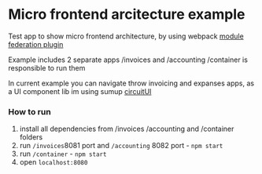 # Micro frontend arcitecture example
Test app to show micro frontend architecture, by using webpack [module federation plugin](https://webpack.js.org/concepts/module-federation/) 

Example includes 2 separate apps /invoices and /accounting /container is responsible to run them

In current example you can navigate throw invoicing and expanses apps, as a UI component lib im using sumup [circuitUI](https://circuit.sumup.com/)

### How to run
1. install all dependencies from /invoices /accounting and /container folders
2. run ```/invoices```8081 port and ```/accounting``` 8082 port - ```npm start```
3. run ```/container``` - ```npm start```
4. open ```localhost:8080```

